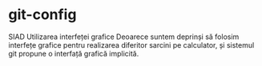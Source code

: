 # git-config
SIAD
Utilizarea interfeței grafice
Deoarece suntem deprinși să folosim interfețe grafice pentru realizarea diferitor sarcini pe calculator, și sistemul git propune o
interfață grafică implicită.
